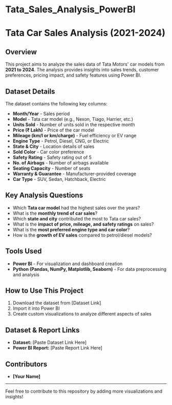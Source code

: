 # Tata_Sales_Analysis_PowerBI

# Tata Car Sales Analysis (2021-2024)

## Overview
This project aims to analyze the sales data of Tata Motors' car models from **2021 to 2024**. The analysis provides insights into sales trends, customer preferences, pricing impact, and safety features using Power BI.

## Dataset Details
The dataset contains the following key columns:
- **Month/Year** - Sales period
- **Model** - Tata car model (e.g., Nexon, Tiago, Harrier, etc.)
- **Units Sold** - Number of units sold in the respective month
- **Price (₹ Lakh)** - Price of the car model
- **Mileage (km/l or km/charge)** - Fuel efficiency or EV range
- **Engine Type** - Petrol, Diesel, CNG, or Electric
- **State & City** - Location details of sales
- **Sold Color** - Car color preference
- **Safety Rating** - Safety rating out of 5
- **No. of Airbags** - Number of airbags available
- **Seating Capacity** - Number of seats
- **Warranty & Guarantee** - Manufacturer-provided coverage
- **Car Type** - SUV, Sedan, Hatchback, Electric

## Key Analysis Questions
- Which **Tata car model** had the highest sales over the years?
- What is the **monthly trend of car sales**?
- Which **state and city** contributed the most to Tata car sales?
- What is the **impact of price, mileage, and safety ratings** on sales?
- What is the **most preferred engine type and car color**?
- How is the **growth of EV sales** compared to petrol/diesel models?

## Tools Used
- **Power BI** - For visualization and dashboard creation
- **Python (Pandas, NumPy, Matplotlib, Seaborn)** - For data preprocessing and analysis

## How to Use This Project
1. Download the dataset from [Dataset Link]
2. Import it into Power BI
3. Create custom visualizations to analyze different aspects of sales

## Dataset & Report Links
- **Dataset:** [Paste Dataset Link Here]
- **Power BI Report:** [Paste Report Link Here]

## Contributors
- **[Your Name]**

---
Feel free to contribute to this repository by adding more visualizations and insights!

